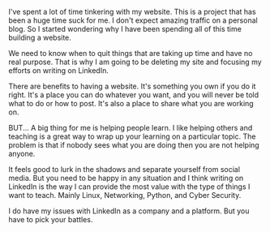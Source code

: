 I've spent a lot of time tinkering with my website. This is a project that has been a huge time suck for me. I don't expect amazing traffic on a personal blog. So I started wondering why I have been spending all of this time building a website.

  

We need to know when to quit things that are taking up time and have no real purpose. That is why I am going to be deleting my site and focusing my efforts on writing on LinkedIn.

  

There are benefits to having a website. It's something you own if you do it right. It's a place you can do whatever you want, and you will never be told what to do or how to post. It's also a place to share what you are working on.

  

BUT... A big thing for me is helping people learn. I like helping others and teaching is a great way to wrap up your learning on a particular topic. The problem is that if nobody sees what you are doing then you are not helping anyone.

  

It feels good to lurk in the shadows and separate yourself from social media. But you need to be happy in any situation and I think writing on LinkedIn is the way I can provide the most value with the type of things I want to teach. Mainly Linux, Networking, Python, and Cyber Security.

  

I do have my issues with LinkedIn as a company and a platform. But you have to pick your battles.